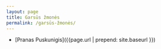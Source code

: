 ```yaml
---
layout: page
title: Garsūs žmonės
permalink: /garsūs-žmonės/
---
```


* [Pranas Puskunigis]({{page.url | prepend: site.baseurl }})